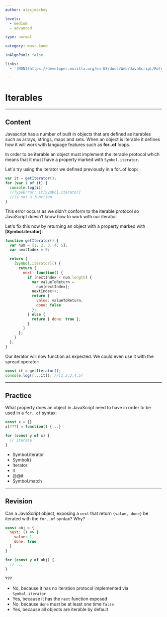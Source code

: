 ```yaml
---
author: alexjmackey

levels:
  - medium
  - advanced

type: normal

category: must-know

inAlgoPool: false

links:
  - '[MDN](https://developer.mozilla.org/en-US/docs/Web/JavaScript/Reference/Iteration_protocols){website}'

---
```


# Iterables

---

## Content

Javascript has a number of built in objects that are defined as iterables such as arrays, strings, maps and sets. When an object is iterable it defines how it will work with language features such as **for..of** loops.

In order to be iterable an object must implement the iterable protocol which means that it must have a property marked with `Symbol.iterator`.

Let`s try using the iterator we defined previously in a for..of loop:

```javascript
var it = getIterator();
for (var i of it) {
  console.log(i);
  //TypeError: it[Symbol.iterator]
  //is not a function
}
```

This error occurs as we didn't conform to the iterable protocol so JavaScript doesn’t know how to work with our iterator.

Let's fix this now by returning an object with a property marked with **[Symbol.iterator]**:

```javascript
function getIterator() {
  var num = [1, 2, 3, 4, 5];
  var nextIndex = 0;

  return {
    [Symbol.iterator]() {
      return {
        next: function() {
          if (nextIndex < num.length) {
            var valueToReturn =
              num[nextIndex];
            nextIndex++;
            return {
              value: valueToReturn,
              done: false
            };
          } else {
            return { done: true };
          }
        }
      };
    }
  };
}
```

Our iterator will now function as expected.
We could even use it with the spread operator:

```javascript
const it = getIterator();
console.log([...it]); //[1,2,3,4,5]
```

---

## Practice

What property does an object in JavaScript need to have in order to be used in a `for..of` syntax:

```javascript
const x = {}
x[???] = function() {...}

for (const y of x) {
  // iterate
}
```

- Symbol.iterator
- Symbol()
- Iterator
- it
- @@it
- Symbol.match

---

## Revision

Can a JavaScript object, exposing a `next` that return `{value, done}` be iterated with the `for..of` syntax? Why?

```javascript
const obj = {
  next: () => {
    value: 1,
    done: true
  }
}

for (const y of obj) {
  // ...
}
```

???

- No, because it has no iteration protocol implemented via `Symbol.iterator`
- Yes, because it has the `next` function exposed
- No, because `done` must be at least one time `false`
- Yes, because all objects are iterable by default
